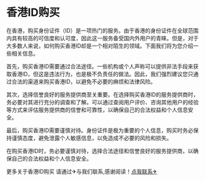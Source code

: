 # 香港ID购买

在香港，购买身份证件（ID）是一项热门的服务。由于香港的身份证件在全球范围内具有较高的可信度和认可度，因此这一服务备受国内外用户的青睐。但是，对于大多数人来说，如何购买香港ID却是一个相对陌生的领域。下面我们将为您介绍一些相关信息。

首先，购买香港ID需要通过合法途径。一些机构或个人声称可以提供非法手段来获取香港ID，但这是违法行为，也是极不负责任的做法。因此，我们强烈建议您只通过合法的渠道来购买香港ID，以避免不必要的麻烦和法律风险。

其次，选择信誉良好的服务提供商至关重要。在选择购买香港ID的服务提供商时，务必要对其进行充分的调查和了解。可以通过查阅用户评价、咨询其他用户的经验等方式来评估服务提供商的信誉和可靠性，以确保自己的合法权益和个人信息安全。

最后，购买香港ID需要谨慎对待。身份证件是极为重要的个人信息，购买时务必保持谨慎态度，避免泄露个人敏感信息，以免造成不必要的风险和损失。

在购买香港ID时，务必要谨慎对待，选择合法途径和信誉良好的服务提供商，以确保自己的合法权益和个人信息安全。

更多关于香港ID购买 请通过✈与我们联系,感谢阅读！[点我联系✈](https://www.G208.com)